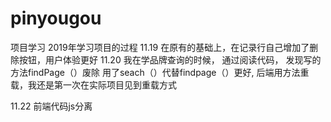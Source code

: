 
# pinyougou
项目学习
2019年学习项目的过程
11.19
在原有的基础上，在记录行自己增加了删除按钮，用户体验更好
11.20
 我在学品牌查询的时候， 通过阅读代码， 发现写的方法findPage（）废除 用了seach（）代替findpage（）更好, 后端用方法重载，我还是第一次在实际项目见到重载方式

11.22
前端代码js分离
